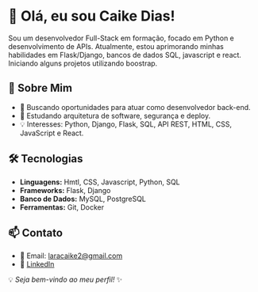 # 👋 Olá, eu sou Caike Dias!

Sou um desenvolvedor Full-Stack em formação, focado em Python e desenvolvimento de APIs.
Atualmente, estou aprimorando minhas habilidades em Flask/Django, bancos de dados SQL, 
javascript e react. Iniciando alguns projetos utilizando boostrap.

## 🚀 Sobre Mim
- 🔭 Buscando oportunidades para atuar como desenvolvedor back-end.
- 🌱 Estudando arquitetura de software, segurança e deploy.
- 💡 Interesses: Python, Django, Flask, SQL, API REST, HTML, CSS, JavaScript e React.

## 🛠 Tecnologias
- **Linguagens:** Hmtl, CSS, Javascript, Python, SQL
- **Frameworks:** Flask, Django
- **Banco de Dados:** MySQL, PostgreSQL
- **Ferramentas:** Git, Docker

## 📫 Contato
- 📧 Email: laracaike2@gmail.com
- 💼 [LinkedIn](linkedin.com/in/caike-dias-a8a4a2345)

💡 _Seja bem-vindo ao meu perfil!_ ✨
